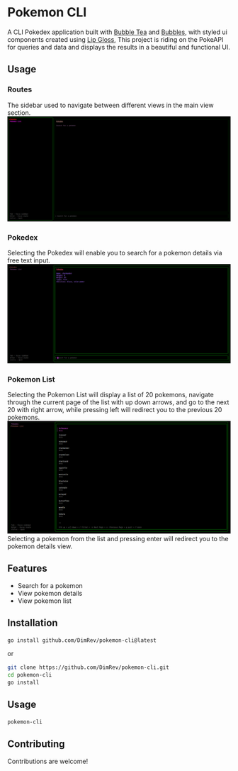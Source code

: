 # Pokemon CLI

A CLI Pokedex application built with [Bubble Tea](https://github.com/charmbracelet/bubbletea) and [Bubbles](https://github.com/charmbracelet/bubbles), with styled ui components created using [Lip Gloss](https://github.com/charmbracelet/lipgloss), This project is riding on the PokeAPI for queries and data and displays the results in a beautiful and functional UI.

## Usage

### Routes

The sidebar used to navigate between different views in the main view section.
![Route](./assets/sidebar.png)

### Pokedex

Selecting the Pokedex will enable you to search for a pokemon details via free text input.
![Pokedex](./assets/pokedex.png)

### Pokemon List

Selecting the Pokemon List will display a list of 20 pokemons, navigate through the current page of the list with up down arrows, and go to the next 20 with right arrow, while pressing left will redirect you to the previous 20 pokemons.
![Pokemon List](./assets/list.png)
Selecting a pokemon from the list and pressing enter will redirect you to the pokemon details view.

## Features

- Search for a pokemon
- View pokemon details
- View pokemon list

## Installation

```bash
go install github.com/DimRev/pokemon-cli@latest
```

or

```bash
git clone https://github.com/DimRev/pokemon-cli.git
cd pokemon-cli
go install
```

## Usage

```bash
pokemon-cli
```

## Contributing

Contributions are welcome!
